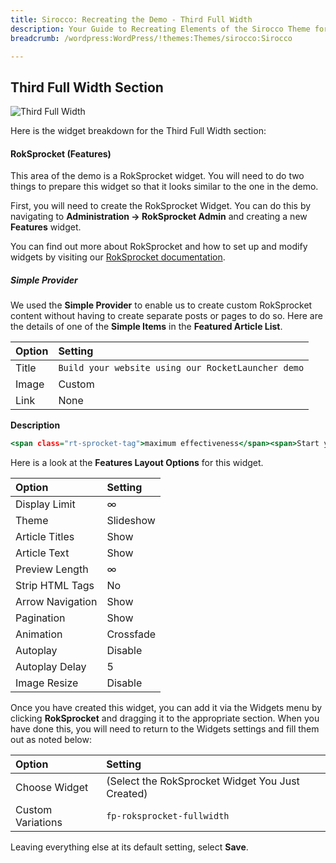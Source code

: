 ```yaml
---
title: Sirocco: Recreating the Demo - Third Full Width
description: Your Guide to Recreating Elements of the Sirocco Theme for WordPress
breadcrumb: /wordpress:WordPress/!themes:Themes/sirocco:Sirocco

---
```


Third Full Width Section
-----

![Third Full Width](assets/demo_9.jpeg)

Here is the widget breakdown for the Third Full Width section:

#### RokSprocket (Features)

This area of the demo is a RokSprocket widget. You will need to do two things to prepare this widget so that it looks similar to the one in the demo.

First, you will need to create the RokSprocket Widget. You can do this by navigating to **Administration -> RokSprocket Admin** and creating a new **Features** widget.

You can find out more about RokSprocket and how to set up and modify widgets by visiting our [RokSprocket documentation](../../plugins/roksprocket).

##### Simple Provider

We used the **Simple Provider** to enable us to create custom RokSprocket content without having to create separate posts or pages to do so. Here are the details of one of the **Simple Items** in the **Featured Article List**.

| Option | Setting                                            |
| :----- | :-------------------------------------------       |
| Title  | `Build your website using our RocketLauncher demo` |
| Image  | Custom                                             |
| Link   | None                                               |

**Description**

~~~ .html
<span class="rt-sprocket-tag">maximum effectiveness</span><span>Start your new website using our Sirocco demo to customize and escalate development. RocketLauncher is available for all of our latest themes.</span>
~~~

Here is a look at the **Features Layout Options** for this widget.

| Option           | Setting        |
| :--------------- | :------------- |
| Display Limit    | ∞              |
| Theme            | Slideshow      |
| Article Titles   | Show           |
| Article Text     | Show           |
| Preview Length   | ∞              |
| Strip HTML Tags  | No             |
| Arrow Navigation | Show           |
| Pagination       | Show           |
| Animation        | Crossfade      |
| Autoplay         | Disable        |
| Autoplay Delay   | 5              |
| Image Resize     | Disable        |

Once you have created this widget, you can add it via the Widgets menu by clicking **RokSprocket** and dragging it to the appropriate section. When you have done this, you will need to return to the Widgets settings and fill them out as noted below:

| Option            | Setting                                          |
| :---------------- | :----------------------------------------------- |
| Choose Widget     | (Select the RokSprocket Widget You Just Created) |
| Custom Variations | `fp-roksprocket-fullwidth`                       |

Leaving everything else at its default setting, select **Save**.
